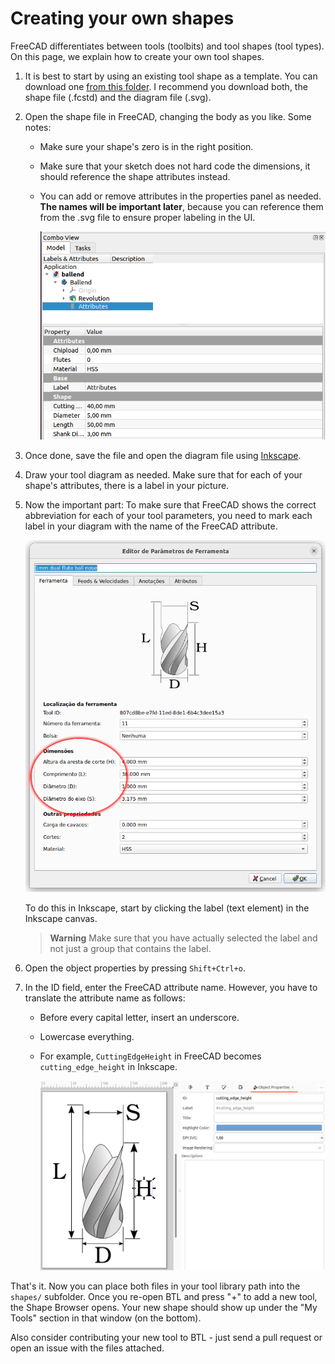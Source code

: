 # Creating your own shapes

FreeCAD differentiates between tools (toolbits) and tool shapes (tool types).
On this page, we explain how to create your own tool shapes.

1. It is best to start by using an existing tool shape as a template.
   You can download one [from this folder](../btl/resources/shapes).
   I recommend you download both, the shape file (.fcstd) and the
   diagram file (.svg).

1. Open the shape file in FreeCAD, changing the body as you like. Some notes:
    * Make sure your shape's zero is in the right position.

    * Make sure that your sketch does not hard code the dimensions,
      it should reference the shape attributes instead.

    * You can add or remove attributes in the properties panel as needed.
      **The names will be important later**, because you can reference them
      from the .svg file to ensure proper labeling in the UI.
      
      ![Editing attributes](shape-attributes.png)

1. Once done, save the file and open the diagram file using [Inkscape](https://inkscape.org/).

1. Draw your tool diagram as needed. Make sure that for each of your
   shape's attributes, there is a label in your picture.

1. Now the important part: To make sure that FreeCAD shows the correct
   abbreviation for each of your tool parameters, you need to mark each
   label in your diagram with the name of the FreeCAD attribute.
   
   ![Shape labels in BTL](shape-labels.png)
   
   To do this in Inkscape, start by clicking the label (text element) in the
   Inkscape canvas.
   
   > **Warning**
   > Make sure that you have actually selected the label and not just a group that
   > contains the label.

1. Open the object properties by pressing `Shift+Ctrl+o`.

1. In the ID field, enter the FreeCAD attribute name. However, you have
   to translate the attribute name as follows:
    * Before every capital letter, insert an underscore.
    * Lowercase everything.
    * For example, `CuttingEdgeHeight` in FreeCAD becomes `cutting_edge_height`
      in Inkscape.
      
      ![Inkscape object properties](inkscape-properties.png)

That's it. Now you can place both files in your tool library path into
the `shapes/` subfolder. Once you re-open BTL and press "+" to add a new
tool, the Shape Browser opens. Your new shape should show up under the
"My Tools" section in that window (on the bottom).

Also consider contributing your new tool to BTL - just send a pull request or
open an issue with the files attached.
